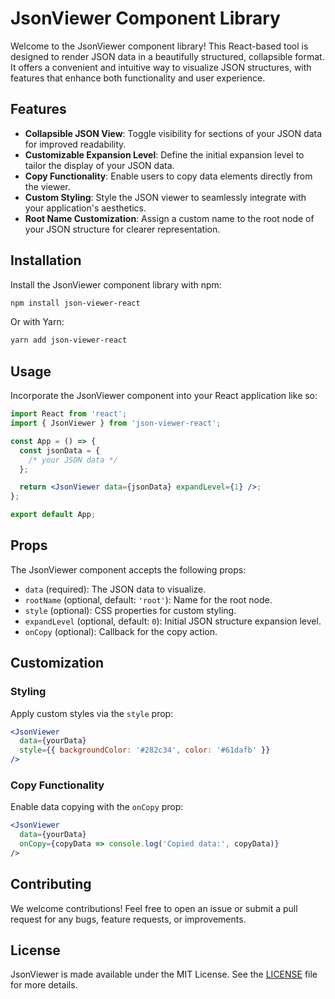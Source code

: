 # JsonViewer Component Library

Welcome to the JsonViewer component library! This React-based tool is designed to render JSON data in a beautifully structured, collapsible format. It offers a convenient and intuitive way to visualize JSON structures, with features that enhance both functionality and user experience.

## Features

- **Collapsible JSON View**: Toggle visibility for sections of your JSON data for improved readability.
- **Customizable Expansion Level**: Define the initial expansion level to tailor the display of your JSON data.
- **Copy Functionality**: Enable users to copy data elements directly from the viewer.
- **Custom Styling**: Style the JSON viewer to seamlessly integrate with your application's aesthetics.
- **Root Name Customization**: Assign a custom name to the root node of your JSON structure for clearer representation.

## Installation

Install the JsonViewer component library with npm:

```bash
npm install json-viewer-react
```

Or with Yarn:

```bash
yarn add json-viewer-react
```

## Usage

Incorporate the JsonViewer component into your React application like so:

```jsx
import React from 'react';
import { JsonViewer } from 'json-viewer-react';

const App = () => {
  const jsonData = {
    /* your JSON data */
  };

  return <JsonViewer data={jsonData} expandLevel={1} />;
};

export default App;
```

## Props

The JsonViewer component accepts the following props:

- `data` (required): The JSON data to visualize.
- `rootName` (optional, default: `'root'`): Name for the root node.
- `style` (optional): CSS properties for custom styling.
- `expandLevel` (optional, default: `0`): Initial JSON structure expansion level.
- `onCopy` (optional): Callback for the copy action.

## Customization

### Styling

Apply custom styles via the `style` prop:

```jsx
<JsonViewer
  data={yourData}
  style={{ backgroundColor: '#282c34', color: '#61dafb' }}
/>
```

### Copy Functionality

Enable data copying with the `onCopy` prop:

```jsx
<JsonViewer
  data={yourData}
  onCopy={copyData => console.log('Copied data:', copyData)}
/>
```

## Contributing

We welcome contributions! Feel free to open an issue or submit a pull request for any bugs, feature requests, or improvements.

## License

JsonViewer is made available under the MIT License. See the [LICENSE](./LICENSE) file for more details.
